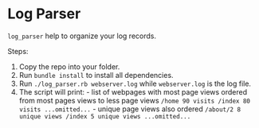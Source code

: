 # Log Parser

`log_parser` help to organize your log records.

Steps:
  1. Copy the repo into your folder.
  2. Run `bundle install` to install all dependencies.
  3. Run `./log_parser.rb webserver.log` while `webserver.log` is the log file.
  4. The script will print:
    - list of webpages with most page views ordered from most pages views to less page views
    ```
    /home 90 visits
    /index 80 visits
    ...omitted...
    ```
    - unique page views also ordered
    ```
    /about/2 8 unique views
    /index 5 unique views
    ...omitted...
    ```
